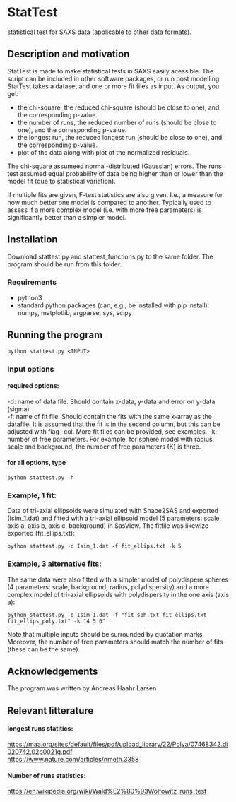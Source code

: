# StatTest
statistical test for SAXS data (applicable to other data formats). 

## Description and motivation
StatTest is made to make statistical tests in SAXS easily acessible. The script can be included in other software packages, or run post modelling.   
StatTest takes a dataset and one or more fit files as input. As output, you get:
- the chi-square, the reduced chi-square (should be close to one), and the corresponding p-value.    
- the number of runs, the reduced number of runs (should be close to one), and the corresponding p-value.
- the longest run, the reduced longest run (should be close to one), and the corresponding p-value.
- plot of the data along with plot of the normalized residuals.

The chi-square assumeed normal-distributed (Gaussian) errors. The runs test assumed equal probability of data being higher than or lower than the model fit (due to statistical variation).   

If multiple fits are given, F-test statistics are also given. I.e., a measure for how much better one model is compared to another. Typically used to assess if a more complex model (i.e. with more free parameters) is significantly better than a simpler model.

## Installation
Download stattest.py and stattest_functions.py to the same folder. The program should be run from this folder.

### Requirements
- python3
- standard python packages (can, e.g., be installed with pip install): numpy, matplotlib, argparse, sys, scipy

## Running the program

```
python stattest.py <INPUT>
```

### Input options

#### required options:    
-d: name of data file. Should contain x-data, y-data and error on y-data (sigma).    
-f: name of fit file. Should contain the fits with the same x-array as the datafile. It is assumed that the fit is in the second column, but this can be adjusted with flag -col. More fit files can be provided, see examples. 
-k: number of free parameters. For example, for sphere model with radius, scale and background, the number of free parameters (K) is three.    

#### for all options, type
```
python stattest.py -h
```

### Example, 1 fit: 
Data of tri-axial ellipsoids were simulated with Shape2SAS and exported (Isim_1.dat) and fitted with a tri-axial ellipsoid model (5 parameters: scale, axis a, axis b, axis c, background) in SasView. The fitfile was likewize exported (fit_ellips.txt):    
```
python stattest.py -d Isim_1.dat -f fit_ellips.txt -k 5
```

### Example, 3 alternative fits: 
The same data were also fitted with a simpler model of polydispere spheres (4 parameters: scale, background, radius, polydispersity) and a more complex model of tri-axial ellipsoids with polydispersity in the one axis (axis a):    
```
python stattest.py -d Isim_1.dat -f "fit_sph.txt fit_ellips.txt fit_ellips_poly.txt" -k "4 5 6"
```
Note that multiple inputs should be surrounded by quotation marks. Moreover, the number of free parameters should match the number of fits (these can be the same).   

## Acknowledgements
The program was written by Andreas Haahr Larsen    

## Relevant litterature
#### longest runs statitics:    
https://maa.org/sites/default/files/pdf/upload_library/22/Polya/07468342.di020742.02p0021g.pdf    
https://www.nature.com/articles/nmeth.3358    

#### Number of runs statistics:    
https://en.wikipedia.org/wiki/Wald%E2%80%93Wolfowitz_runs_test    
